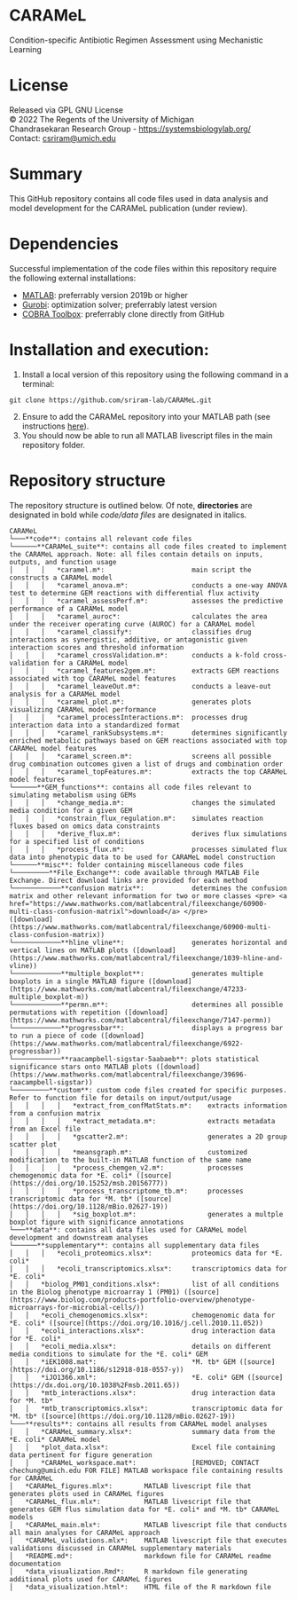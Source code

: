 # CARAMeL
Condition-specific Antibiotic Regimen Assessment using Mechanistic Learning

# License
Released via GPL GNU License  
&copy; 2022 The Regents of the University of Michigan  
Chandrasekaran Research Group - https://systemsbiologylab.org/  
Contact: csriram@umich.edu  

# Summary
This GitHub repository contains all code files used in data analysis and model development for the CARAMeL publication (under review). 

# Dependencies
Successful implementation of the code files within this repository require the following external installations: 
- [MATLAB](https://www.mathworks.com/products/matlab.html): preferrably version 2019b or higher
- [Gurobi](https://www.gurobi.com/): optimization solver; preferrably latest version
- [COBRA Toolbox](https://github.com/opencobra/cobratoolbox): preferrably clone directly from GitHub

# Installation and execution: 
1. Install a local version of this repository using the following command in a terminal: 
```
git clone https://github.com/sriram-lab/CARAMeL.git
```
2. Ensure to add the CARAMeL repository into your MATLAB path (see instructions [here](https://www.mathworks.com/help/matlab/matlab_env/add-remove-or-reorder-folders-on-the-search-path.html)). 
3. You should now be able to run all MATLAB livescript files in the main repository folder.

# Repository structure
The repository structure is outlined below. Of note, **directories** are designated in bold while *code/data files* are designated in italics. 
```
CARAMeL
└───**code**: contains all relevant code files
└──────**CARAMeL_suite**: contains all code files created to implement the CARAMeL approach. Note: all files contain details on inputs, outputs, and function usage
│   │   │   *caramel.m*:                      main script the constructs a CARAMeL model
│   │   │   *caramel_anova.m*:                conducts a one-way ANOVA test to determine GEM reactions with differential flux activity 
│   │   │   *caramel_assessPerf.m*:           assesses the predictive performance of a CARAMeL model
│   │   │   *caramel_auroc*:                  calculates the area under the receiver operating curve (AUROC) for a CARAMeL model 
│   │   │   *caramel_classify*:               classifies drug interactions as synergistic, additive, or antagonistic given interaction scores and threshold information
│   │   │   *caramel_crossValidation.m*:      conducts a k-fold cross-validation for a CARAMeL model
│   │   │   *caramel_features2gem.m*:         extracts GEM reactions associated with top CARAMeL model features
│   │   │   *caramel_leaveOut.m*:             conducts a leave-out analysis for a CARAMeL model
│   │   │   *caramel_plot.m*:                 generates plots visualizing CARAMeL model performance
│   │   │   *caramel_processInteractions.m*:  processes drug interaction data into a standardized format
│   │   │   *caramel_rankSubsystems.m*:       determines significantly enriched metabolic pathways based on GEM reactions associated with top CARAMeL model features
│   │   │   *caramel_screen.m*:               screens all possible drug combination outcomes given a list of drugs and combination order
│   │   │   *caramel_topFeatures.m*:          extracts the top CARAMeL model features 
└──────**GEM_functions**: contains all code files relevant to simulating metabolism using GEMs
│   │   │   *change_media.m*:                 changes the simulated media condition for a given GEM
│   │   │   *constrain_flux_regulation.m*:    simulates reaction fluxes based on omics data constraints
│   │   │   *derive_flux.m*:                  derives flux simulations for a specified list of conditions
│   │   │   *process_flux.m*:                 processes simulated flux data into phenotypic data to be used for CARAMeL model construction
└──────**misc**: folder containing miscellaneous code files
└─────────**File_Exchange**: code available through MATLAB File Exchange. Direct download links are provided for each method
└────────────**confusion matrix**:            determines the confusion matrix and other relevant information for two or more classes <pre> <a href="https://www.mathworks.com/matlabcentral/fileexchange/60900-multi-class-confusion-matrixl">download</a> </pre>
([download](https://www.mathworks.com/matlabcentral/fileexchange/60900-multi-class-confusion-matrix))
└────────────**hline_vline**:                 generates horizontal and vertical lines on MATLAB plots ([download](https://www.mathworks.com/matlabcentral/fileexchange/1039-hline-and-vline))
└────────────**multiple_boxplot**:            generates multiple boxplots in a single MATLAB figure ([download](https://www.mathworks.com/matlabcentral/fileexchange/47233-multiple_boxplot-m))
└────────────**permn.m**:                     determines all possible permutations with repetition ([download](https://www.mathworks.com/matlabcentral/fileexchange/7147-permn))
└────────────**progressbar**:                 displays a progress bar to run a piece of code ([download](https://www.mathworks.com/matlabcentral/fileexchange/6922-progressbar))
└────────────**raacampbell-sigstar-5aabaeb**: plots statistical significance stars onto MATLAB plots ([download](https://www.mathworks.com/matlabcentral/fileexchange/39696-raacampbell-sigstar))
└─────────**custom**: custom code files created for specific purposes. Refer to function file for details on input/output/usage
│   │   │   │   *extract_from_confMatStats.m*:    extracts information from a confusion matrix
│   │   │   │   *extract_metadata.m*:             extracts metadata from an Excel file
│   │   │   │   *gscatter2.m*:                    generates a 2D group scatter plot
│   │   │   │   *meansgraph.m*:                   customized modification to the built-in MATLAB function of the same name
│   │   │   │   *process_chemgen_v2.m*:           processes chemogenomic data for *E. coli* ([source](https://doi.org/10.15252/msb.20156777))
│   │   │   │   *process_transcriptome_tb.m*:     processes transcriptomic data for *M. tb* ([source](https://doi.org/10.1128/mBio.02627-19))
│   │   │   │   *sig_boxplot.m*:                  generates a multple boxplot figure with significance annotations
└───**data**: contains all data files used for CARAMeL model development and downstream analyses
└──────**supplementary**: contains all supplementary data files
│   │   │   *ecoli_proteomics.xlsx*:          proteomics data for *E. coli*
│   │   │   *ecoli_transcriptomics.xlsx*:     transcriptomics data for *E. coli*
│   │   *biolog_PM01_conditions.xlsx*:        list of all conditions in the Biolog phenotype microarray 1 (PM01) ([source](https://www.biolog.com/products-portfolio-overview/phenotype-microarrays-for-microbial-cells/))
│   │   *ecoli_chemogenomics.xlsx*:           chemogenomic data for *E. coli* ([source](https://doi.org/10.1016/j.cell.2010.11.052))
│   │   *ecoli_interactions.xlsx*:            drug interaction data for *E. coli*
│   │   *ecoli_media.xlsx*:                   details on different media conditions to simulate for the *E. coli* GEM
│   │   *iEK1008.mat*:                        *M. tb* GEM ([source](https://doi.org/10.1186/s12918-018-0557-y))
│   │   *iJO1366.xml*:                        *E. coli* GEM ([source](https://dx.doi.org/10.1038%2Fmsb.2011.65))
│   │   *mtb_interactions.xlsx*:              drug interaction data for *M. tb*
│   │   *mtb_transcriptomics.xlsx*:           transcriptomic data for *M. tb* ([source](https://doi.org/10.1128/mBio.02627-19))
└───**results**: contains all results from CARAMeL model analyses
│   │   *CARAMeL_summary.xlsx*:               summary data from the *E. coli* CARAMeL model
│   │   *plot_data.xlsx*:                     Excel file containing data pertinent for figure generation
│   │   *CARAMeL_workspace.mat*:              [REMOVED; CONTACT chechung@umich.edu FOR FILE] MATLAB workspace file containing results for CARAMeL
│   *CARAMeL_figures.mlx*:        MATLAB livescript file that generates plots used in CARAMeL figures
│   *CARAMeL_flux.mlx*:           MATLAB livescript file that generates GEM flus simulation data for *E. coli* and *M. tb* CARAMeL models
│   *CARAMeL_main.mlx*:           MATLAB livescript file that conducts all main analyses for CARAMeL approach
│   *CARAMeL_validations.mlx*:    MATLAB livescript file that executes validations discussed in CARAMeL supplementary materials
│   *README.md*:                  markdown file for CARAMeL readme documentation
│   *data_visualization.Rmd*:     R markdown file generating additional plots used for CARAMeL figures
│   *data_visualization.html*:    HTML file of the R markdown file
```
